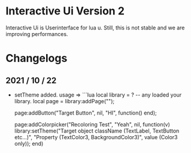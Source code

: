 # Interactive Ui Version 2

Interactive Ui is Userinterface for lua u.
Still, this is not stable and we are improving performances.

# Changelogs

## 2021 / 10 / 22
* setTheme added. usage => ```lua
  local library = ? -- any loaded your library.
  local page = library:addPage("");

  page:addButton("Target Button", nil, "HI", function() end);

  page:addColorpicker("Recoloring Test", "Yeah", nil, function(v)
    library:setTheme("Target object className (TextLabel, TextButton etc...)", "Property (TextColor3, BackgroundColor3)", value (Color3 only));
  end)

```